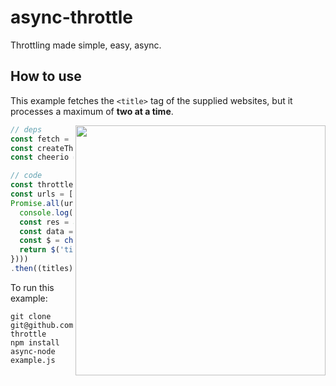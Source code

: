 # async-throttle

Throttling made simple, easy, async.

## How to use

This example fetches the `<title>` tag of the supplied websites,
but it processes a maximum of **two at a time**.

<img src="https://cldup.com/QstcrynRNT.gif" width="400" align="right" />

```js
// deps
const fetch = require('node-fetch')
const createThrottle = require('async-throttle')
const cheerio = require('cheerio').load

// code
const throttle = createThrottle(2)
const urls = ['https://zeit.co', 'https://google.com', /* … */]
Promise.all(urls.map((url) => throttle(async () => {
  console.log('Processing', url)
  const res = await fetch(url)
  const data = await res.text()
  const $ = cheerio(data)
  return $('title').text()
})))
.then((titles) => console.log('Titles:', titles))
```

To run this example:

```
git clone git@github.com:zeit/async-throttle
npm install
async-node example.js
```
